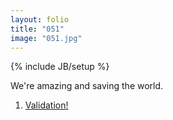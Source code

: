 ```yaml
---
layout: folio
title: "051"
image: "051.jpg"
---
```

{% include JB/setup %}

<div class="copy">
	<p>We're amazing and saving the world.</p>
</div>

<div class="choice">
	<ol>
		<li><a href="052.html">
			Validation!
		</a></li>
	</ol>
</div>